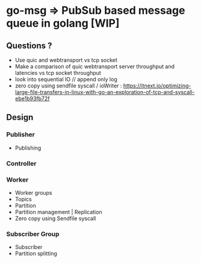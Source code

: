 # go-msg => PubSub based message queue in golang [WIP]

## Questions ?

-   Use quic and webtransport vs tcp socket
-   Make a comparison of quic webtransport server throughput and latencies vs
    tcp socket throughput
-   look into sequential IO // append only log
-   zero copy using sendfile syscall / ioWriter :
    https://itnext.io/optimizing-large-file-transfers-in-linux-with-go-an-exploration-of-tcp-and-syscall-ebe1b93fb72f

## Design

### Publisher

-   Publishing

### Controller

### Worker

-   Worker groups
-   Topics
-   Partition
-   Partition management | Replication
-   Zero copy using Sendfile syscall

### Subscriber Group

-   Subscriber
-   Partition splitting

